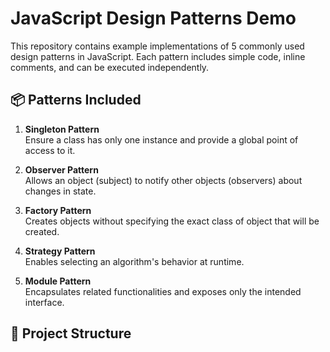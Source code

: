 # JavaScript Design Patterns Demo

This repository contains example implementations of 5 commonly used design patterns in JavaScript. Each pattern includes simple code, inline comments, and can be executed independently.

## 📦 Patterns Included

1. **Singleton Pattern**  
   Ensure a class has only one instance and provide a global point of access to it.

2. **Observer Pattern**  
   Allows an object (subject) to notify other objects (observers) about changes in state.

3. **Factory Pattern**  
   Creates objects without specifying the exact class of object that will be created.

4. **Strategy Pattern**  
   Enables selecting an algorithm's behavior at runtime.

5. **Module Pattern**  
   Encapsulates related functionalities and exposes only the intended interface.

## 📁 Project Structure

